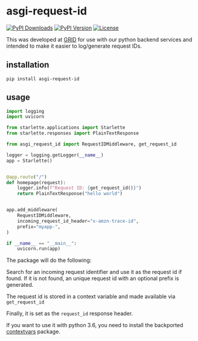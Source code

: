 asgi-request-id
===============

[![PyPI Downloads](https://img.shields.io/pypi/dm/asgi-request-id.svg)](https://pypi.org/project/asgi-request-id/)
[![PyPI Version](https://img.shields.io/pypi/v/asgi-request-id.svg)](https://pypi.org/project/asgi-request-id/)
[![License](https://img.shields.io/badge/license-mit-blue.svg)](https://pypi.org/project/asgi-request-id)

This was developed at [GRID](https://github.com/GRID-is) for use with our
python backend services and intended to make it easier to log/generate 
request IDs.

installation
------------
```
pip install asgi-request-id
```

usage
-----
```python
import logging
import uvicorn

from starlette.applications import Starlette
from starlette.responses import PlainTextResponse

from asgi_request_id import RequestIDMiddleware, get_request_id

logger = logging.getLogger(__name__)
app = Starlette()


@app.route("/")
def homepage(request):
    logger.info(f"Request ID: {get_request_id()}")
    return PlainTextResponse("hello world")


app.add_middleware(
    RequestIDMiddleware,
    incoming_request_id_header="x-amzn-trace-id",
    prefix="myapp-",
)

if __name__ == "__main__":
    uvicorn.run(app)
```
The package will do the following:

Search for an incoming request identifier and use it as the request id if found.
If it is not found, an unique request id with an optional prefix is generated.

The request id is stored in a context variable and made available via 
`get_request_id`

Finally, it is set as the `request_id` response header.

If you want to use it with python 3.6, you need to install the backported
 [contextvars](https://github.com/MagicStack/contextvars) package.